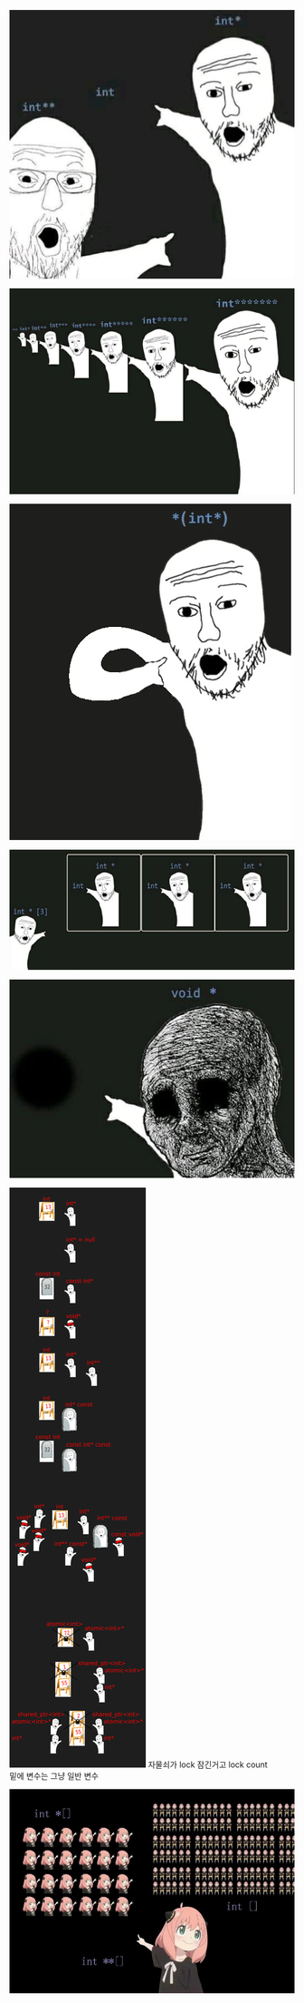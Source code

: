
![](images/2024-11-23-16-23-35.png)

![](images/2024-11-23-16-24-26.png)

![](images/2024-11-23-16-27-34.png)

![](images/2024-11-23-16-24-31.png)

![](images/2024-11-23-16-24-37.png)



![](images/2024-11-23-16-26-20.png)
자물쇠가 lock 잠긴거고 lock count\
밑에 변수는 그냥 일반 변수



![](images/2024-11-23-16-28-59.png)

